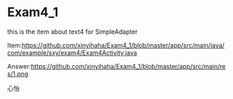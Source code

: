 # Exam4_1
this is the item about text4 for SimpleAdapter

Item:https://github.com/xinyihaha/Exam4_1/blob/master/app/src/main/java/com/example/sxy/exam4/Exam4Activity.java

Answer:https://github.com/xinyihaha/Exam4_1/blob/master/app/src/main/res/1.png

心怡
